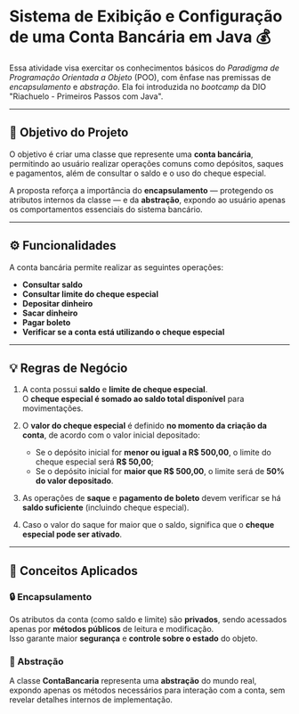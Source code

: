 # Sistema de Exibição e Configuração de uma Conta Bancária em Java 💰
Essa atividade visa exercitar os conhecimentos básicos do *Paradigma de Programação Orientada a Objeto* (POO), com ênfase nas premissas de *encapsulamento* e *abstração*. Ela foi introduzida no *bootcamp* da DIO "Riachuelo - Primeiros Passos com Java".

---

## 🧠 Objetivo do Projeto

O objetivo é criar uma classe que represente uma **conta bancária**, permitindo ao usuário realizar operações comuns como depósitos, saques e pagamentos, além de consultar o saldo e o uso do cheque especial.  

A proposta reforça a importância do **encapsulamento** — protegendo os atributos internos da classe — e da **abstração**, expondo ao usuário apenas os comportamentos essenciais do sistema bancário.

---

## ⚙️ Funcionalidades

A conta bancária permite realizar as seguintes operações:

- **Consultar saldo**
- **Consultar limite do cheque especial**
- **Depositar dinheiro**
- **Sacar dinheiro**
- **Pagar boleto**
- **Verificar se a conta está utilizando o cheque especial**

---

## 💡 Regras de Negócio

1. A conta possui **saldo** e **limite de cheque especial**.  
   O **cheque especial é somado ao saldo total disponível** para movimentações.

2. O **valor do cheque especial** é definido **no momento da criação da conta**, de acordo com o valor inicial depositado:
   - Se o depósito inicial for **menor ou igual a R$ 500,00**, o limite do cheque especial será **R$ 50,00**;
   - Se o depósito inicial for **maior que R$ 500,00**, o limite será de **50% do valor depositado**.

3. As operações de **saque** e **pagamento de boleto** devem verificar se há **saldo suficiente** (incluindo cheque especial).

4. Caso o valor do saque for maior que o saldo, significa que o **cheque especial pode ser ativado**.

---

## 🧩 Conceitos Aplicados

### 🔒 Encapsulamento
Os atributos da conta (como saldo e limite) são **privados**, sendo acessados apenas por **métodos públicos** de leitura e modificação.  
Isso garante maior **segurança** e **controle sobre o estado** do objeto.

### 🧱 Abstração
A classe **ContaBancaria** representa uma **abstração** do mundo real, expondo apenas os métodos necessários para interação com a conta, sem revelar detalhes internos de implementação.



